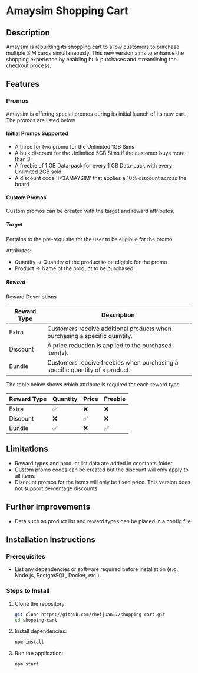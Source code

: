 # Amaysim Shopping Cart

## Description

Amaysim is rebuilding its shopping cart to allow customers to purchase multiple SIM cards simultaneously. This new version aims to enhance the shopping experience by enabling bulk purchases and streamlining the checkout process.

## Features

### Promos

Amaysim is offering special promos during its initial launch of its new cart. The promos are listed below

#### Initial Promos Supported

- A three for two promo for the Unlimited 1GB Sims
- A bulk discount for the Unlimited 5GB Sims if the customer buys more than 3
- A freebie of 1 GB Data-pack for every 1 GB Data-pack with every Unlimited 2GB sold.
- A discount code 'I<3AMAYSIM' that applies a 10% discount across the board

#### Custom Promos

Custom promos can be created with the target and reward attributes.

##### Target

Pertains to the pre-requisite for the user to be eligibile for the promo

Attributes:

- Quantity -> Quantity of the product to be eligible for the promo
- Product -> Name of the product to be purchased

##### Reward

Reward Descriptions

| Reward Type | Description                                                                  |
| ----------- | ---------------------------------------------------------------------------- |
| Extra       | Customers receive additional products when purchasing a specific quantity.   |
| Discount    | A price reduction is applied to the purchased item(s).                       |
| Bundle      | Customers receive freebies when purchasing a specific quantity of a product. |

The table below shows which attribute is required for each reward type

| Reward Type | Quantity | Price | Freebie |
| ----------- | -------- | ----- | ------- |
| Extra       | ✅       | ❌    | ❌      |
| Discount    | ❌       | ✅    | ❌      |
| Bundle      | ✅       | ❌    | ✅      |

## Limitations

- Reward types and product list data are added in constants folder
- Custom promo codes can be created but the discount will only apply to all items
- Discount promos for the items will only be fixed price. This version does not support percentage discounts

## Further Improvements

- Data such as product list and reward types can be placed in a config file

## Installation Instructions

### Prerequisites

- List any dependencies or software required before installation (e.g., Node.js, PostgreSQL, Docker, etc.).

### Steps to Install

1. Clone the repository:
   ```sh
   git clone https://github.com/rheijuan17/shopping-cart.git
   cd shopping-cart
   ```
2. Install dependencies:
   ```sh
   npm install
   ```
3. Run the application:
   ```sh
   npm start
   ```
